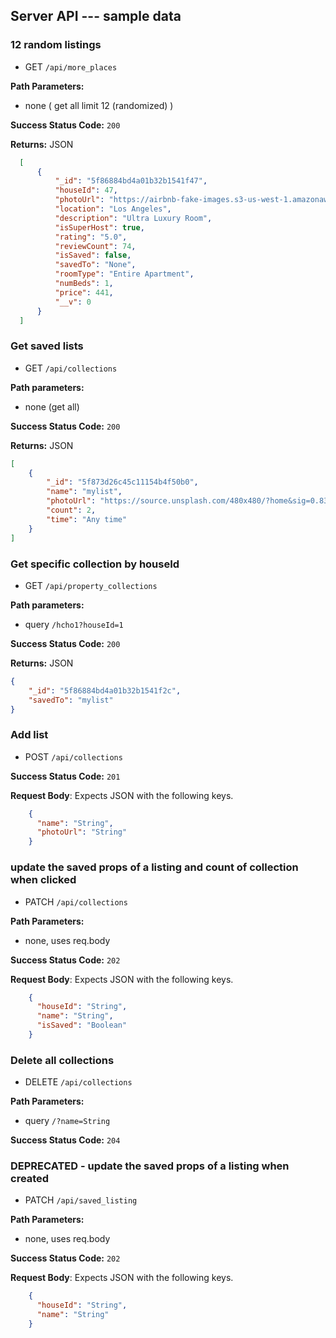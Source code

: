 ## Server API --- sample data



### 12 random listings
  * GET `/api/more_places`

**Path Parameters:**
  * none ( get all limit 12 (randomized) )

**Success Status Code:** `200`

**Returns:** JSON

```json (12 objects, reduced to 1 to save space)
  [
      {
          "_id": "5f86884bd4a01b32b1541f47",
          "houseId": 47,
          "photoUrl": "https://airbnb-fake-images.s3-us-west-1.amazonaws.com/img-48.jpg",
          "location": "Los Angeles",
          "description": "Ultra Luxury Room",
          "isSuperHost": true,
          "rating": "5.0",
          "reviewCount": 74,
          "isSaved": false,
          "savedTo": "None",
          "roomType": "Entire Apartment",
          "numBeds": 1,
          "price": 441,
          "__v": 0
      }
  ]
```



### Get saved lists
  * GET `/api/collections`

**Path parameters:**
  * none (get all)

**Success Status Code:** `200`

**Returns:** JSON

```json (list of list objects)
[
    {
        "_id": "5f873d26c45c11154b4f50b0",
        "name": "mylist",
        "photoUrl": "https://source.unsplash.com/480x480/?home&sig=0.8394293199360257",
        "count": 2,
        "time": "Any time"
    }
]
```



### Get specific collection by houseId
  * GET `/api/property_collections`

**Path parameters:**
  * query `/hcho1?houseId=1`

**Success Status Code:** `200`

**Returns:** JSON

```json (object with info)
{
    "_id": "5f86884bd4a01b32b1541f2c",
    "savedTo": "mylist"
}
```



### Add list
  * POST `/api/collections`

**Success Status Code:** `201`

**Request Body**: Expects JSON with the following keys.

```json
    {
      "name": "String",
      "photoUrl": "String"
    }
```



### update the saved props of a listing and count of collection when clicked
  * PATCH `/api/collections`

**Path Parameters:**
  * none, uses req.body

**Success Status Code:** `202`

**Request Body**: Expects JSON with the following keys.

```json
    {
      "houseId": "String",
      "name": "String",
      "isSaved": "Boolean"
    }
```



### Delete all collections
  * DELETE `/api/collections`

**Path Parameters:**
  * query `/?name=String`

**Success Status Code:** `204`



### DEPRECATED - update the saved props of a listing when created
  * PATCH `/api/saved_listing`

**Path Parameters:**
  * none, uses req.body


**Success Status Code:** `202`

**Request Body**: Expects JSON with the following keys.

```json
    {
      "houseId": "String",
      "name": "String"
    }
```